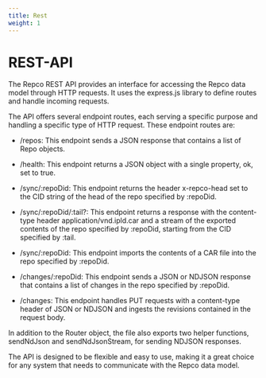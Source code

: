 ```yaml
---
title: Rest
weight: 1
---
```


# REST-API

The Repco REST API provides an interface for accessing the Repco data model through HTTP requests. It uses the express.js library to define routes and handle incoming requests.

The API offers several endpoint routes, each serving a specific purpose and handling a specific type of HTTP request. These endpoint routes are:

* /repos: This endpoint sends a JSON response that contains a list of Repo objects.

* /health: This endpoint returns a JSON object with a single property, ok, set to true.

* /sync/:repoDid: This endpoint returns the header x-repco-head set to the CID string of the head of the repo specified by :repoDid.

* /sync/:repoDid/:tail?: This endpoint returns a response with the content-type header application/vnd.ipld.car and a stream of the exported contents of the repo specified by :repoDid, starting from the CID specified by :tail.

* /sync/:repoDid: This endpoint imports the contents of a CAR file into the repo specified by :repoDid.

* /changes/:repoDid: This endpoint sends a JSON or NDJSON response that contains a list of changes in the repo specified by :repoDid.

* /changes: This endpoint handles PUT requests with a content-type header of JSON or NDJSON and ingests the revisions contained in the request body.

In addition to the Router object, the file also exports two helper functions, sendNdJson and sendNdJsonStream, for sending NDJSON responses.

The API is designed to be flexible and easy to use, making it a great choice for any system that needs to communicate with the Repco data model.
